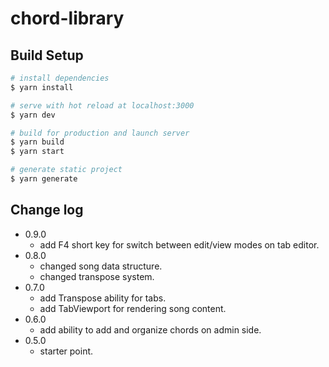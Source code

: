 # chord-library

## Build Setup

```bash
# install dependencies
$ yarn install

# serve with hot reload at localhost:3000
$ yarn dev

# build for production and launch server
$ yarn build
$ yarn start

# generate static project
$ yarn generate
```

## Change log
* 0.9.0
    - add F4 short key for switch between edit/view modes on tab editor.
* 0.8.0
    - changed song data structure.
    - changed transpose system.
* 0.7.0
    - add Transpose ability for tabs.
    - add TabViewport for rendering song content.
* 0.6.0
    - add ability to add and organize chords on admin side.
* 0.5.0
    - starter point.
